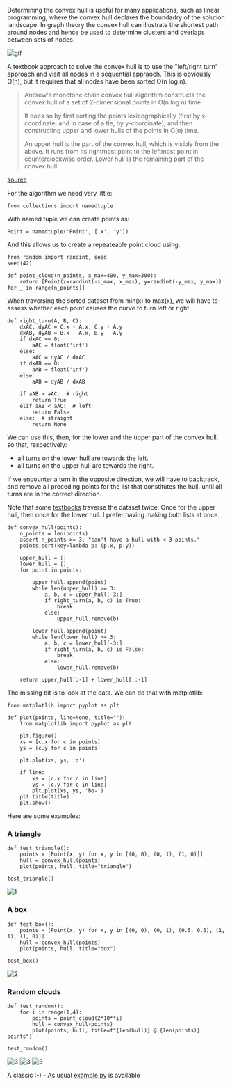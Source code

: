 Determining the convex hull is useful for many applications, such as linear 
programming, where the convex hull declares the boundadry of the solution 
landscape. In graph theory the convex hull can illustrate the shortest path 
around nodes and hence be used to determine clusters and overlaps between sets 
of nodes.

![gif](take1.gif)

A textbook approach to solve the convex hull is to use the "left/right turn" 
approach and visit all nodes in a sequential appraoch. This is obviously O(n),
but it requires that all nodes have been sorted O(n log n).

> Andrew's monotone chain convex hull algorithm constructs the convex hull of a
> set of 2-dimensional points in O(n log n) time.
>
> It does so by first sorting the points lexicographically (first by x-coordinate,
> and in case of a tie, by y-coordinate), and then constructing upper and lower
> hulls of the points in O(n) time.
>
> An upper hull is the part of the convex hull, which is visible from the above.
> It runs from its rightmost point to the leftmost point in counterclockwise order.
> Lower hull is the remaining part of the convex hull.

[source](https://en.wikibooks.org/wiki/Algorithm_Implementation/Geometry/Convex_hull/Monotone_chain)


For the algorithm we need very little:

    from collections import namedtuple

With named tuple we can create points as:

    Point = namedtuple('Point', ['x', 'y'])
    
And this allows us to create a repeateable point cloud using:

    from random import randint, seed
    seed(42)

    def point_cloud(n_points, x_max=400, y_max=300):
        return [Point(x=randint(-x_max, x_max), y=randint(-y_max, y_max)) for _ in range(n_points)]

When traversing the sorted dataset from min(x) to max(x), we will have to assess
whether each point causes the curve to turn left or right.


    def right_turn(A, B, C):
        dxAC, dyAC = C.x - A.x, C.y - A.y
        dxAB, dyAB = B.x - A.x, B.y - A.y
        if dxAC == 0:
            aAC = float('inf')
        else:
            aAC = dyAC / dxAC
        if dxAB == 0:
            aAB = float('inf')
        else:
            aAB = dyAB / dxAB
    
        if aAB > aAC:  # right
            return True
        elif aAB < aAC:  # left
            return False
        else:  # straight
            return None


We can use this, then, for the lower and the upper part of the convex hull, 
so that, respectively:

- all turns on the lower hull are towards the left.
- all turns on the upper hull are towards the right.

If we encounter a turn in the opposite direction, we will have to backtrack, 
and remove all preceding points for the list that constitutes the hull, until
all turns are in the correct direction.

Note that some [textbooks](https://github.com/norvig/pytudes/blob/master/ipynb/Convex%20Hull.ipynb) 
traverse the dataset twice: Once for the upper hull,  then once for the lower hull.
I prefer having making both lists at once. 

    
    def convex_hull(points):
        n_points = len(points)
        assert n_points >= 3, "can't have a hull with < 3 points."
        points.sort(key=lambda p: (p.x, p.y))
    
        upper_hull = []
        lower_hull = []
        for point in points:
    
            upper_hull.append(point)
            while len(upper_hull) >= 3:
                a, b, c = upper_hull[-3:]
                if right_turn(a, b, c) is True:
                    break
                else:
                    upper_hull.remove(b)
    
            lower_hull.append(point)
            while len(lower_hull) >= 3:
                a, b, c = lower_hull[-3:]
                if right_turn(a, b, c) is False:
                    break
                else:
                    lower_hull.remove(b)
    
        return upper_hull[:-1] + lower_hull[::-1]


The missing bit is to look at the data. We can do that with matplotlib:


    from matplotlib import pyplot as plt
    
    def plot(points, line=None, title=""):
        from matplotlib import pyplot as plt
    
        plt.figure()
        xs = [c.x for c in points]
        ys = [c.y for c in points]
    
        plt.plot(xs, ys, 'o')
    
        if line:
            xs = [c.x for c in line]
            ys = [c.y for c in line]
            plt.plot(xs, ys, 'bo-')
        plt.title(title)
        plt.show()


Here are some examples:


### A triangle


    def test_triangle():
        points = [Point(x, y) for x, y in [(0, 0), (0, 1), (1, 0)]]
        hull = convex_hull(points)
        plot(points, hull, title="triangle")
    
    test_triangle()
    
![1](triangle.png)


### A box
   
    
    def test_box():
        points = [Point(x, y) for x, y in [(0, 0), (0, 1), (0.5, 0.5), (1, 1), (1, 0)]]
        hull = convex_hull(points)
        plot(points, hull, title="box")

    test_box()
    
![2](box.png)



### Random clouds

    
    def test_random():
        for i in range(1,4):
            points = point_cloud(2*10**i)
            hull = convex_hull(points)
            plot(points, hull, title=f"{len(hull)} @ {len(points)} points")
    
    test_random()


![3](random20.png)
![3](random200.png)
![3](random200.png)

A classic :-) - As usual [example.py](example.py) is available

